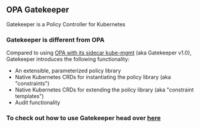 ## OPA Gatekeeper

Gatekeeper is a Policy Controller for Kubernetes

### Gatekeeper is different from OPA

Compared to using [OPA with its sidecar kube-mgmt](https://www.openpolicyagent.org/docs/kubernetes-admission-control.html) (aka Gatekeeper v1.0), Gatekeeper introduces the following functionality:

- An extensible, parameterized policy library
- Native Kubernetes CRDs for instantiating the policy library (aka "constraints")
- Native Kubernetes CRDs for extending the policy library (aka "constraint templates")
- Audit functionality

### To check out how to use Gatekeeper head over [here](https://open-policy-agent.github.io/gatekeeper/website/docs/howto)
